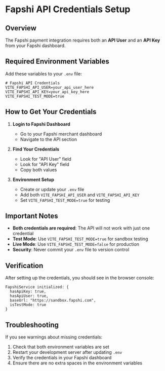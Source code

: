 # Fapshi API Credentials Setup

## Overview
The Fapshi payment integration requires both an **API User** and an **API Key** from your Fapshi dashboard.

## Required Environment Variables

Add these variables to your `.env` file:

```env
# Fapshi API Credentials
VITE_FAPSHI_API_USER=your_api_user_here
VITE_FAPSHI_API_KEY=your_api_key_here
VITE_FAPSHI_TEST_MODE=true
```

## How to Get Your Credentials

1. **Login to Fapshi Dashboard**
   - Go to your Fapshi merchant dashboard
   - Navigate to the API section

2. **Find Your Credentials**
   - Look for "API User" field
   - Look for "API Key" field
   - Copy both values

3. **Environment Setup**
   - Create or update your `.env` file
   - Add both `VITE_FAPSHI_API_USER` and `VITE_FAPSHI_API_KEY`
   - Set `VITE_FAPSHI_TEST_MODE=true` for testing

## Important Notes

- **Both credentials are required**: The API will not work with just one credential
- **Test Mode**: Use `VITE_FAPSHI_TEST_MODE=true` for sandbox testing
- **Live Mode**: Use `VITE_FAPSHI_TEST_MODE=false` for production
- **Security**: Never commit your `.env` file to version control

## Verification

After setting up the credentials, you should see in the browser console:
```
FapshiService initialized: {
  hasApiKey: true,
  hasApiUser: true,
  baseUrl: "https://sandbox.fapshi.com",
  isTestMode: true
}
```

## Troubleshooting

If you see warnings about missing credentials:
1. Check that both environment variables are set
2. Restart your development server after updating `.env`
3. Verify the credentials in your Fapshi dashboard
4. Ensure there are no extra spaces in the environment variables 